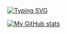 [![Typing SVG](https://readme-typing-svg.herokuapp.com/?size=35&lines=Hello+There!;I%E2%80%99m+Pratik.+)](https://git.io/typing-svg)

<!--
**Comder101/Comder101** is a ✨ _special_ ✨ repository because its `README.md` (this file) appears on your GitHub profile.

Here are some ideas to get you started:

- 🔭 I’m currently working on ...
- 🌱 I’m currently learning ...
- 👯 I’m looking to collaborate on ...
- 🤔 I’m looking for help with ...
- 💬 Ask me about ...
- 📫 How to reach me: ...
- 😄 Pronouns: ...
- ⚡ Fun fact: ...
-->
[![My GitHub stats](https://github-readme-stats.vercel.app/api?username=comder101)](https://github.com/comder101/github-readme-stats)
